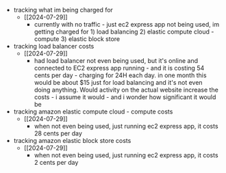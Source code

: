   * tracking what im being charged for
    * [[2024-07-29]]
      * currently with no traffic - just ec2 express app not being used, im getting charged for 1) load balancing 2) elastic compute cloud - compute 3) elastic block store
  * tracking load balancer costs
    * [[2024-07-29]]
      * had load balancer not even being used, but it's online and connected to EC2 express app running - and it is costing 54 cents per day - charging for 24H each day. in one month this would be about $15 just for load balancing and it's not even doing anything. Would activity on the actual website increase the costs - i assume it would - and i wonder how significant it would be
  * tracking amazon elastic compute cloud - compute costs
    * [[2024-07-29]]
      * when not even being used, just running ec2 express app, it costs 28 cents per day
  * tracking amazon elastic block store costs
    * [[2024-07-29]]
      * when not even being used, just running ec2 express app, it costs 2 cents per day
